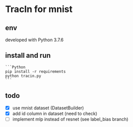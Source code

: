 # TracIn for mnist

## env

developed with Python 3.7.6

## install and run
  
    ```Python
    pip install -r requirements
    python tracin.py
    ```

## todo

- [x] use mnist dataset (DatasetBuilder)
- [x] add id column in dataset (need to check)
- [ ] implement mlp instead of resnet (see label_bias branch)
